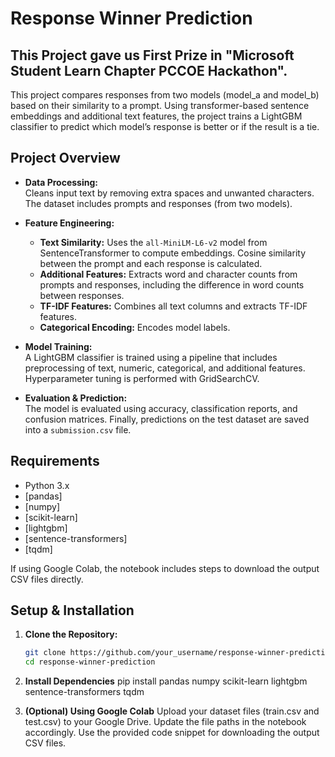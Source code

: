 

# Response Winner Prediction
## This Project gave us **First Prize** in **"Microsoft Student Learn Chapter PCCOE Hackathon"**.  

This project compares responses from two models (model_a and model_b) based on their similarity to a prompt. Using transformer-based sentence embeddings and additional text features, the project trains a LightGBM classifier to predict which model’s response is better or if the result is a tie.

## Project Overview

- **Data Processing:**  
  Cleans input text by removing extra spaces and unwanted characters. The dataset includes prompts and responses (from two models).

- **Feature Engineering:**  
  - **Text Similarity:** Uses the `all-MiniLM-L6-v2` model from SentenceTransformer to compute embeddings. Cosine similarity between the prompt and each response is calculated.
  - **Additional Features:** Extracts word and character counts from prompts and responses, including the difference in word counts between responses.
  - **TF-IDF Features:** Combines all text columns and extracts TF-IDF features.
  - **Categorical Encoding:** Encodes model labels.

- **Model Training:**  
  A LightGBM classifier is trained using a pipeline that includes preprocessing of text, numeric, categorical, and additional features. Hyperparameter tuning is performed with GridSearchCV.

- **Evaluation & Prediction:**  
  The model is evaluated using accuracy, classification reports, and confusion matrices. Finally, predictions on the test dataset are saved into a `submission.csv` file.

## Requirements

- Python 3.x
- [pandas]
- [numpy]
- [scikit-learn]
- [lightgbm]
- [sentence-transformers]
- [tqdm]

If using Google Colab, the notebook includes steps to download the output CSV files directly.

## Setup & Installation

1. **Clone the Repository:**
   ```bash
   git clone https://github.com/your_username/response-winner-prediction.git
   cd response-winner-prediction

2. **Install Dependencies**
   pip install pandas numpy scikit-learn lightgbm sentence-transformers tqdm

3. **(Optional) Using Google Colab**
   Upload your dataset files (train.csv and test.csv) to your Google Drive.
   Update the file paths in the notebook accordingly.
   Use the provided code snippet for downloading the output CSV files.



